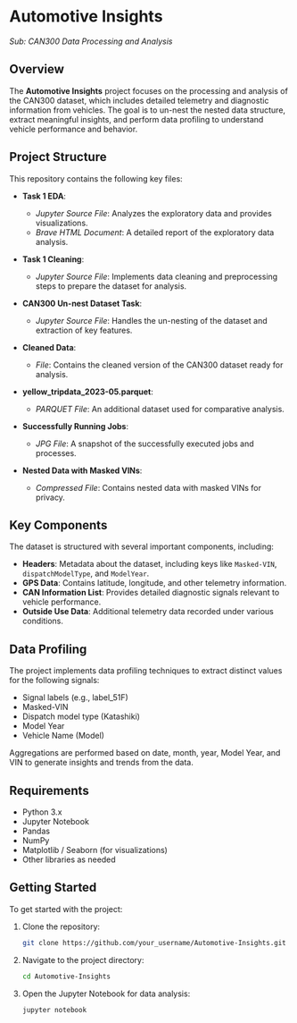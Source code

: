 # Automotive Insights
*Sub: CAN300 Data Processing and Analysis*

## Overview
The **Automotive Insights** project focuses on the processing and analysis of the CAN300 dataset, which includes detailed telemetry and diagnostic information from vehicles. The goal is to un-nest the nested data structure, extract meaningful insights, and perform data profiling to understand vehicle performance and behavior.

## Project Structure
This repository contains the following key files:

- **Task 1 EDA**: 
  - *Jupyter Source File*: Analyzes the exploratory data and provides visualizations.
  - *Brave HTML Document*: A detailed report of the exploratory data analysis.

- **Task 1 Cleaning**: 
  - *Jupyter Source File*: Implements data cleaning and preprocessing steps to prepare the dataset for analysis.

- **CAN300 Un-nest Dataset Task**: 
  - *Jupyter Source File*: Handles the un-nesting of the dataset and extraction of key features.

- **Cleaned Data**: 
  - *File*: Contains the cleaned version of the CAN300 dataset ready for analysis.

- **yellow_tripdata_2023-05.parquet**: 
  - *PARQUET File*: An additional dataset used for comparative analysis.

- **Successfully Running Jobs**: 
  - *JPG File*: A snapshot of the successfully executed jobs and processes.

- **Nested Data with Masked VINs**: 
  - *Compressed File*: Contains nested data with masked VINs for privacy.

## Key Components
The dataset is structured with several important components, including:
- **Headers**: Metadata about the dataset, including keys like `Masked-VIN`, `dispatchModelType`, and `ModelYear`.
- **GPS Data**: Contains latitude, longitude, and other telemetry information.
- **CAN Information List**: Provides detailed diagnostic signals relevant to vehicle performance.
- **Outside Use Data**: Additional telemetry data recorded under various conditions.

## Data Profiling
The project implements data profiling techniques to extract distinct values for the following signals:
- Signal labels (e.g., label_51F)
- Masked-VIN
- Dispatch model type (Katashiki)
- Model Year
- Vehicle Name (Model)

Aggregations are performed based on date, month, year, Model Year, and VIN to generate insights and trends from the data.

## Requirements
- Python 3.x
- Jupyter Notebook
- Pandas
- NumPy
- Matplotlib / Seaborn (for visualizations)
- Other libraries as needed

## Getting Started
To get started with the project:
1. Clone the repository:
   ```bash
   git clone https://github.com/your_username/Automotive-Insights.git
2. Navigate to the project directory:
   ```bash
   cd Automotive-Insights
3. Open the Jupyter Notebook for data analysis:
   ```bash
   jupyter notebook
